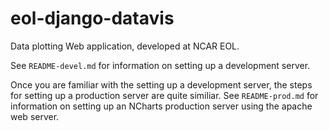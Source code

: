 # eol-django-datavis

Data plotting Web application, developed at NCAR EOL.


See `README-devel.md` for information on setting up a development server.

Once you are familiar with the setting up a development server, the steps for setting up a production server are quite similiar.  See `README-prod.md` for information on setting up an NCharts production server using the apache web server.


